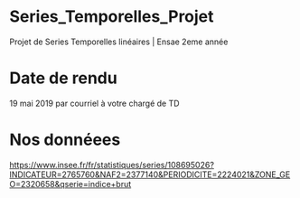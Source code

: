 # Series_Temporelles_Projet
Projet de Series Temporelles linéaires | Ensae 2eme année

# Date de rendu 
19 mai 2019 par courriel à votre chargé de TD

# Nos donnéees 
https://www.insee.fr/fr/statistiques/series/108695026?INDICATEUR=2765760&NAF2=2377140&PERIODICITE=2224021&ZONE_GEO=2320658&qserie=indice+brut
